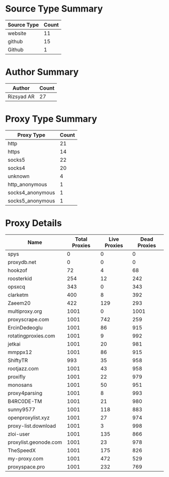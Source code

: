 # Source Type Summary

| Source Type | Count |
|-------------|-------|
| website | 11 |
| github | 15 |
| Github | 1 |


# Author Summary

| Author | Count |
|--------|-------|
| Rizsyad AR | 27 |


# Proxy Type Summary

| Proxy Type | Count |
|------------|-------|
| http | 21 |
| https | 14 |
| socks5 | 22 |
| socks4 | 20 |
| unknown | 4 |
| http_anonymous | 1 |
| socks4_anonymous | 1 |
| socks5_anonymous | 1 |


# Proxy Details

| Name | Total Proxies | Live Proxies | Dead Proxies |
|------|---------------|--------------|---------------|
| spys | 0 | 0 | 0 |
| proxydb.net | 0 | 0 | 0 |
| hookzof | 72 | 4 | 68 |
| roosterkid | 254 | 12 | 242 |
| opsxcq | 343 | 0 | 343 |
| clarketm | 400 | 8 | 392 |
| Zaeem20 | 422 | 129 | 293 |
| multiproxy.org | 1001 | 0 | 1001 |
| proxyscrape.com | 1001 | 742 | 259 |
| ErcinDedeoglu | 1001 | 86 | 915 |
| rotatingproxies.com | 1001 | 9 | 992 |
| jetkai | 1001 | 20 | 981 |
| mmppx12 | 1001 | 86 | 915 |
| ShiftyTR | 993 | 35 | 958 |
| rootjazz.com | 1001 | 43 | 958 |
| proxifly | 1001 | 22 | 979 |
| monosans | 1001 | 50 | 951 |
| proxy4parsing | 1001 | 8 | 993 |
| B4RC0DE-TM | 1001 | 21 | 980 |
| sunny9577 | 1001 | 118 | 883 |
| openproxylist.xyz | 1001 | 27 | 974 |
| proxy-list.download | 1001 | 3 | 998 |
| zloi-user | 1001 | 135 | 866 |
| proxylist.geonode.com | 1001 | 23 | 978 |
| TheSpeedX | 1001 | 175 | 826 |
| my-proxy.com | 1001 | 472 | 529 |
| proxyspace.pro | 1001 | 232 | 769 |
